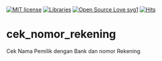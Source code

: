 <br></br>
[![MIT license](https://img.shields.io/badge/License-MIT-blue.svg)](https://lbesson.mit-license.org/)
[![Libraries](https://badgen.net/badge/icon/libraries?icon=libraries&label)](https://github.com/imanrep/cek_nomor_rekening)
[![Open Source Love svg1](https://badges.frapsoft.com/os/v1/open-source.svg?v=103)](https://github.com/imanrep/cek_nomor_rekening)
[![Hits](https://hits.seeyoufarm.com/api/count/incr/badge.svg?url=https%3A%2F%2Fgithub.com%2Fimanrep%2Fcek_nomor_rekening&count_bg=%2379C83D&title_bg=%23555555&icon=lbry.svg&icon_color=%23E7E7E7&title=hits&edge_flat=false)](https://hits.seeyoufarm.com)
# cek_nomor_rekening
Cek Nama Pemilik dengan Bank dan nomor Rekening


